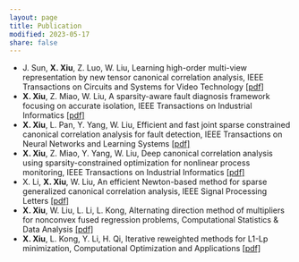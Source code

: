 ```yaml
---
layout: page
title: Publication
modified: 2023-05-17 
share: false
---
```



* J. Sun, <b>X. Xiu</b>, Z. Luo, W. Liu, Learning high-order multi-view representation by new tensor canonical correlation analysis, IEEE Transactions on Circuits and Systems for Video Technology <a href="../journal/2023-TCSVT.pdf" class="textlink" target="_blank">[pdf]</a>
* <b>X. Xiu</b>, Z. Miao, W. Liu, A sparsity-aware fault diagnosis framework focusing on accurate isolation, IEEE Transactions on Industrial Informatics <a href="../journal/2023-TII.pdf" class="textlink" target="_blank">[pdf]</a>
* <b>X. Xiu</b>, L. Pan, Y. Yang, W. Liu, Efficient and fast joint sparse constrained canonical correlation analysis for fault detection, IEEE Transactions on Neural Networks and Learning Systems <a href="../journal/2022-TNNLS.pdf" class="textlink" target="_blank">[pdf]</a>
* <b>X. Xiu</b>, Z. Miao, Y. Yang, W. Liu, Deep canonical correlation analysis using sparsity-constrained optimization for nonlinear process monitoring, IEEE Transactions on Industrial Informatics <a href="../journal/2022-TII.pdf" class="textlink" target="_blank">[pdf]</a>
* X. Li, <b>X. Xiu</b>, W. Liu, An efficient Newton-based method for sparse generalized canonical correlation analysis, IEEE Signal Processing Letters <a href="../journal/2022-SPL.pdf" class="textlink" target="_blank">[pdf]</a>
* <b>X. Xiu</b>, W. Liu, L. Li, L. Kong, Alternating direction method of multipliers for nonconvex fused regression problems, Computational Statistics & Data Analysis <a href="../journal/2019-CSDA.pdf" class="textlink" target="_blank">[pdf]</a>
* <b>X. Xiu</b>, L. Kong, Y. Li, H. Qi, Iterative reweighted methods for L1-Lp minimization, Computational Optimization and Applications <a href="../journal/2018-COAP.pdf" class="textlink" target="_blank">[pdf]</a>
